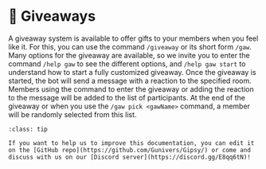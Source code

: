 <!--
Ce programme est régi par la licence CeCILL soumise au droit français et
respectant les principes de diffusion des logiciels libres. Vous pouvez
utiliser, modifier et/ou redistribuer ce programme sous les conditions
de la licence CeCILL diffusée sur le site "http://www.cecill.info".
-->

# 🎁 Giveaways

A giveaway system is available to offer gifts to your members when you feel like it. For this, you can use the command `/giveaway` or its short form `/gaw`. Many options for the giveaway are available, so we invite you to enter the command `/help gaw` to see the different options, and `/help gaw start` to understand how to start a fully customized giveaway. Once the giveaway is started, the bot will send a message with a reaction to the specified room. Members using the command to enter the giveaway or adding the reaction to the message will be added to the list of participants. At the end of the giveaway or when you use the `/gaw pick <gawName>` command, a member will be randomly selected from this list.

```{admonition} 🤝 Help us to improve this documentation!
:class: tip

If you want to help us to improve this documentation, you can edit it on the [GitHub repo](https://github.com/Gunivers/Gipsy/) or come and discuss with us on our [Discord server](https://discord.gg/E8qq6tN)!
```